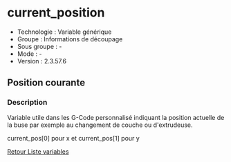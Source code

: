 # current_position

* Technologie : Variable générique
* Groupe : Informations de découpage
* Sous groupe : -
* Mode : -
* Version : 2.3.57.6

## Position courante

### Description

Variable utile dans les G-Code personnalisé indiquant la position actuelle de la buse par exemple au changement de couche ou d'extrudeuse.

current_pos[0] pour x et current_pos[1] pour y

[Retour Liste variables](variable_list.md)